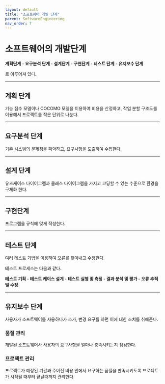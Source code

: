 ```yaml
---
layout: default
title: "소프트웨어 개발 단계"
parent: SoftwareEngineering
nav_order: 7
---
```


# 소프트웨어의 개발단계
**계획단계 - 요구분석 단계 - 설계단계 - 구현단계 - 테스트 단계 - 유지보수 단계**

로 이루어져 있다.

---
## 계획 단계

기능 점수 모델이나 COCOMO 모델을 이용하여 비용을 산정하고, 작업 분할 구조도를 이용해서 프로젝트를 작은 단위로 나눈다.

---

## 요구분석 단계

기존 시스템의 문제점을 파악하고, 요구사항을 도출하여 수집한다.

---

## 설계 단계

유즈케이스 다이어그램과 클래스 다이어그램을 가지고 코딩할 수 있는 수준으로 환경을 구체화 한다.

---

## 구현단계

프로그램을 규칙에 맞게 작성한다.

---

## 테스트 단계

여러 테스트 기법을 이용하여 오류를 찾아내고 수정한다.

테스트 프로세스는 다음과 같다.

**테스트 기획 - 테스트 케이스 설계 - 테스트 실행 및 측정 - 결과 분석 및 평가 - 오류 추적 및 수정**

---

## 유지보수 단계

사용자가 소프트웨어를 사용하다가 추가, 변경 요구를 하면 이에 대한 조치를 취해준다.

### 품질 관리

개발된 소프트웨어사 사용자의 요구사항을 얼마나 충족시키는지 점검한다.

### 프로젝트 관리

프로젝트가 예정된 기간과 주어진 비용 안에서 요구하는 품질을 만족시키도록 프로젝트가 시작될 때부터 끝날때까지 관리한다.
